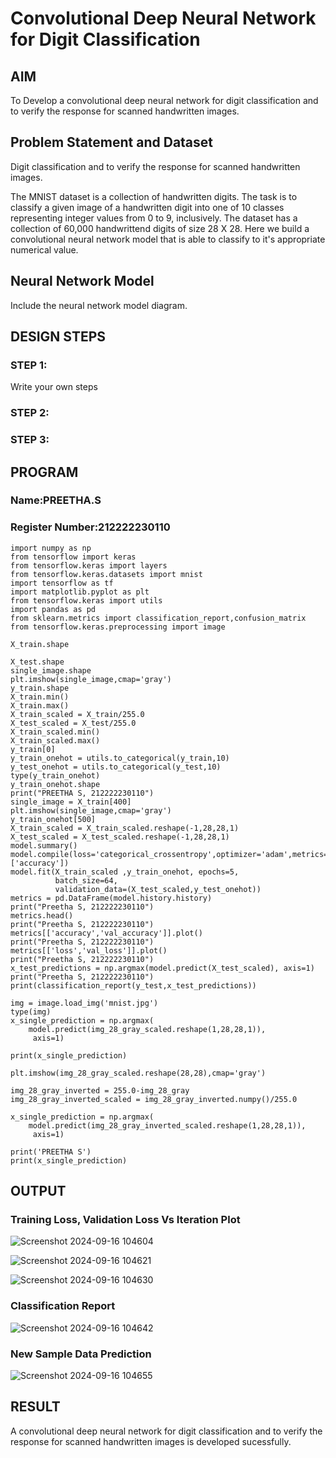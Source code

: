 # Convolutional Deep Neural Network for Digit Classification

## AIM

To Develop a convolutional deep neural network for digit classification and to verify the response for scanned handwritten images.

## Problem Statement and Dataset

Digit classification and to verify the response for scanned handwritten images.

The MNIST dataset is a collection of handwritten digits. The task is to classify a given image of a handwritten digit into one of 10 classes representing integer values from 0 to 9, inclusively. The dataset has a collection of 60,000 handwrittend digits of size 28 X 28. Here we build a convolutional neural network model that is able to classify to it's appropriate numerical value.


## Neural Network Model

Include the neural network model diagram.

## DESIGN STEPS

### STEP 1:
Write your own steps

### STEP 2:

### STEP 3:


## PROGRAM

### Name:PREETHA.S
### Register Number:212222230110
```
import numpy as np
from tensorflow import keras
from tensorflow.keras import layers
from tensorflow.keras.datasets import mnist
import tensorflow as tf
import matplotlib.pyplot as plt
from tensorflow.keras import utils
import pandas as pd
from sklearn.metrics import classification_report,confusion_matrix
from tensorflow.keras.preprocessing import image

X_train.shape

X_test.shape
single_image.shape
plt.imshow(single_image,cmap='gray')
y_train.shape
X_train.min()
X_train.max()
X_train_scaled = X_train/255.0
X_test_scaled = X_test/255.0
X_train_scaled.min()
X_train_scaled.max()
y_train[0]
y_train_onehot = utils.to_categorical(y_train,10)
y_test_onehot = utils.to_categorical(y_test,10)
type(y_train_onehot)
y_train_onehot.shape
print("PREETHA S, 212222230110")
single_image = X_train[400]
plt.imshow(single_image,cmap='gray')
y_train_onehot[500]
X_train_scaled = X_train_scaled.reshape(-1,28,28,1)
X_test_scaled = X_test_scaled.reshape(-1,28,28,1)
model.summary()
model.compile(loss='categorical_crossentropy',optimizer='adam',metrics=['accuracy'])
model.fit(X_train_scaled ,y_train_onehot, epochs=5,
          batch_size=64,
          validation_data=(X_test_scaled,y_test_onehot))
metrics = pd.DataFrame(model.history.history)
print("Preetha S, 212222230110")
metrics.head()
print("Preetha S, 212222230110")
metrics[['accuracy','val_accuracy']].plot()
print("Preetha S, 212222230110")
metrics[['loss','val_loss']].plot()
print("Preetha S, 212222230110")
x_test_predictions = np.argmax(model.predict(X_test_scaled), axis=1)
print("Preetha S, 212222230110")
print(classification_report(y_test,x_test_predictions))

img = image.load_img('mnist.jpg')
type(img)
x_single_prediction = np.argmax(
    model.predict(img_28_gray_scaled.reshape(1,28,28,1)),
     axis=1)

print(x_single_prediction)

plt.imshow(img_28_gray_scaled.reshape(28,28),cmap='gray')

img_28_gray_inverted = 255.0-img_28_gray
img_28_gray_inverted_scaled = img_28_gray_inverted.numpy()/255.0

x_single_prediction = np.argmax(
    model.predict(img_28_gray_inverted_scaled.reshape(1,28,28,1)),
     axis=1)

print('PREETHA S')
print(x_single_prediction)

```

## OUTPUT

### Training Loss, Validation Loss Vs Iteration Plot

![Screenshot 2024-09-16 104604](https://github.com/user-attachments/assets/c79cabd0-7ce6-4155-aff7-2c348237bfce)

![Screenshot 2024-09-16 104621](https://github.com/user-attachments/assets/536f443c-bb5a-4044-bf9a-94d2961d61e0)

![Screenshot 2024-09-16 104630](https://github.com/user-attachments/assets/85fb0e00-7031-45ff-949a-4a0a7bc2ea01)


### Classification Report

![Screenshot 2024-09-16 104642](https://github.com/user-attachments/assets/5cac1588-87fa-481b-b033-1f9c936c8458)


### New Sample Data Prediction

![Screenshot 2024-09-16 104655](https://github.com/user-attachments/assets/de84283c-fd59-4fdc-ac52-663b2cc22315)


## RESULT

A convolutional deep neural network for digit classification and to verify the response for scanned handwritten images is developed sucessfully.
